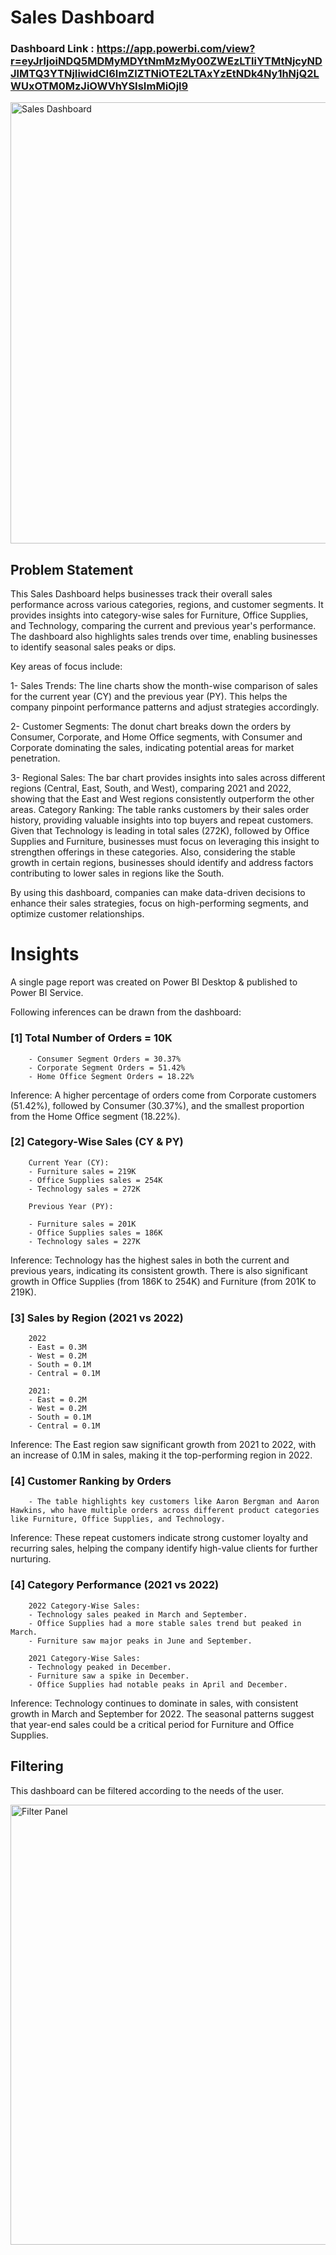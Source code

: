 # Sales Dashboard

### Dashboard Link : https://app.powerbi.com/view?r=eyJrIjoiNDQ5MDMyMDYtNmMzMy00ZWEzLTliYTMtNjcyNDJlMTQ3YTNjIiwidCI6ImZlZTNiOTE2LTAxYzEtNDk4Ny1hNjQ2LWUxOTM0MzJiOWVhYSIsImMiOjl9

<img width="706" alt="Sales Dashboard" src="https://github.com/user-attachments/assets/7c820557-3b41-4085-9b18-770ff1ec6d85">

## Problem Statement

This Sales Dashboard helps businesses track their overall sales performance across various categories, regions, and customer segments. It provides insights into category-wise sales for Furniture, Office Supplies, and Technology, comparing the current and previous year's performance. The dashboard also highlights sales trends over time, enabling businesses to identify seasonal sales peaks or dips.

Key areas of focus include:

1- Sales Trends: The line charts show the month-wise comparison of sales for the current year (CY) and the previous year (PY). This helps the company pinpoint performance patterns and adjust strategies accordingly.

2- Customer Segments: The donut chart breaks down the orders by Consumer, Corporate, and Home Office segments, with Consumer and Corporate dominating the sales, indicating potential areas for market penetration.

3- Regional Sales: The bar chart provides insights into sales across different regions (Central, East, South, and West), comparing 2021 and 2022, showing that the East and West regions consistently outperform the other areas.
Category Ranking: The table ranks customers by their sales order history, providing valuable insights into top buyers and repeat customers.
Given that Technology is leading in total sales (272K), followed by Office Supplies and Furniture, businesses must focus on leveraging this insight to strengthen offerings in these categories. Also, considering the stable growth in certain regions, businesses should identify and address factors contributing to lower sales in regions like the South.

By using this dashboard, companies can make data-driven decisions to enhance their sales strategies, focus on high-performing segments, and optimize customer relationships.

# Insights

A single page report was created on Power BI Desktop & published to Power BI Service.

Following inferences can be drawn from the dashboard:

### [1] Total Number of Orders = 10K
        - Consumer Segment Orders = 30.37%
        - Corporate Segment Orders = 51.42%
        - Home Office Segment Orders = 18.22%

Inference: A higher percentage of orders come from Corporate customers (51.42%), followed by Consumer (30.37%), and the smallest proportion from the Home Office segment (18.22%).
           
### [2] Category-Wise Sales (CY & PY)

        Current Year (CY):
        - Furniture sales = 219K
        - Office Supplies sales = 254K
        - Technology sales = 272K

        Previous Year (PY):

        - Furniture sales = 201K
        - Office Supplies sales = 186K
        - Technology sales = 227K

Inference: Technology has the highest sales in both the current and previous years, indicating its consistent growth.
There is also significant growth in Office Supplies (from 186K to 254K) and Furniture (from 201K to 219K). 
  
  ### [3]  Sales by Region (2021 vs 2022) 
        
        2022
        - East = 0.3M
        - West = 0.2M
        - South = 0.1M
        - Central = 0.1M

        2021:
        - East = 0.2M
        - West = 0.2M
        - South = 0.1M
        - Central = 0.1M

Inference: The East region saw significant growth from 2021 to 2022, with an increase of 0.1M in sales, making it the top-performing region in 2022.



 ### [4] Customer Ranking by Orders
 
        - The table highlights key customers like Aaron Bergman and Aaron Hawkins, who have multiple orders across different product categories like Furniture, Office Supplies, and Technology.

Inference: These repeat customers indicate strong customer loyalty and recurring sales, helping the company identify high-value clients for further nurturing.

### [4] Category Performance (2021 vs 2022)

        2022 Category-Wise Sales:
        - Technology sales peaked in March and September.
        - Office Supplies had a more stable sales trend but peaked in March.
        - Furniture saw major peaks in June and September.

        2021 Category-Wise Sales:
        - Technology peaked in December.
        - Furniture saw a spike in December.
        - Office Supplies had notable peaks in April and December.

Inference: Technology continues to dominate in sales, with consistent growth in March and September for 2022. The seasonal patterns suggest that year-end sales could be a critical period for Furniture and Office Supplies.

## Filtering

This dashboard can be filtered according to the needs of the user. 

<img width="704" alt="Filter Panel" src="https://github.com/user-attachments/assets/abe56009-1cdb-4f08-a00d-f3a153b2614a">
